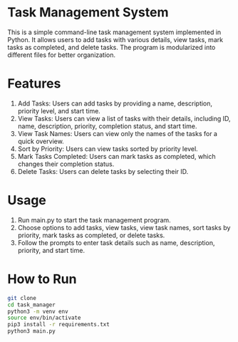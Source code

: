 # Task Management System
This is a simple command-line task management system implemented in Python. It allows users to add tasks with various details, view tasks, mark tasks as completed, and delete tasks. The program is modularized into different files for better organization.

# Features
1. Add Tasks: Users can add tasks by providing a name, description, priority level, and start time.
2. View Tasks: Users can view a list of tasks with their details, including ID, name, description, priority, completion status, and start time.
3. View Task Names: Users can view only the names of the tasks for a quick overview.
4. Sort by Priority: Users can view tasks sorted by priority level.
5. Mark Tasks Completed: Users can mark tasks as completed, which changes their completion status.
6. Delete Tasks: Users can delete tasks by selecting their ID.

# Usage
1. Run main.py to start the task management program.
2. Choose options to add tasks, view tasks, view task names, sort tasks by priority, mark tasks as completed, or delete tasks.
3. Follow the prompts to enter task details such as name, description, priority, and start time.

# How to Run

```sh
git clone
cd task_manager
python3 -m venv env
source env/bin/activate
pip3 install -r requirements.txt
python3 main.py
```

